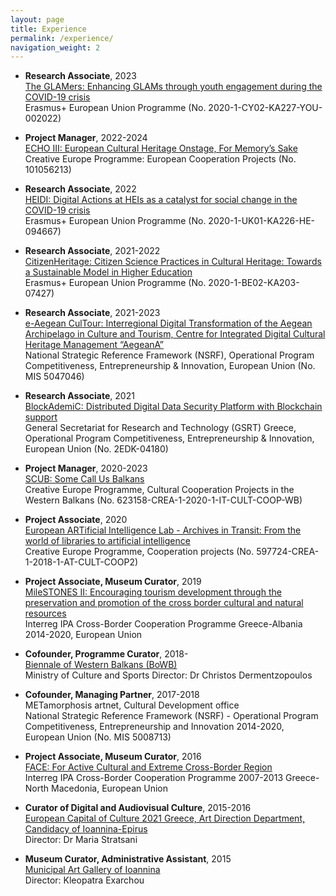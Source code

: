```yaml
---
layout: page
title: Experience
permalink: /experience/
navigation_weight: 2
---
```

+ **Research Associate**, 2023  
[The GLAMers: Enhancing GLAMs through youth engagement during the COVID-19 crisis](https://glamers.eu)  
Erasmus+ European Union Programme (No. 2020-1-CY02-KA227-YOU-002022)  

+ **Project Manager**, 2022-2024  
[ECHO III: European Cultural Heritage Onstage, For Memory’s Sake](https://echo-heritage.eu)  
Creative Europe Programme: European Cooperation Projects (No. 101056213)  

+ **Research Associate**, 2022  
[HEIDI: Digital Actions at HEIs as a catalyst for social change in the COVID-19 crisis](https://heidiproject.eu)  
Erasmus+ European Union Programme (No. 2020-1-UK01-KA226-HE-094667)  

+ **Research Associate**, 2021-2022  
[CitizenHeritage: Citizen Science Practices in Cultural Heritage: Towards a Sustainable Model in Higher Education](https://www.citizenheritage.eu)  
Erasmus+ European Union Programme (No. 2020-1-BE02-KA203-07427)

+ **Research Associate**, 2021-2023  
[e-Aegean CulTour: Interregional Digital Transformation of the Aegean Archipelago in Culture and Tourism, Centre for Integrated Digital Cultural Heritage Management “AegeanA”](http://ii.ct.aegean.gr/aegeana)  
National Strategic Reference Framework (NSRF), Operational Program Competitiveness, Entrepreneurship & Innovation, European Union (No. MIS 5047046)

+ **Research Associate**, 2021  
[BlockAdemiC: Distributed Digital Data Security Platform with Blockchain support](https://blockademic.iti.gr/en)  
General Secretariat for Research and Technology (GSRT) Greece, Operational Program Competitiveness, Entrepreneurship & Innovation, European Union (No. 2EDK-04180)
  
+ **Project Manager**, 2020-2023  
[SCUB: Some Call Us Balkans](https://somecallusbalkans.org)  
Creative Europe Programme, Cultural Cooperation Projects in the Western Balkans (No. 623158-CREA-1-2020-1-IT-CULT-COOP-WB)   

+ **Project Associate**, 2020  
[European ARTificial Intelligence Lab - Archives in Transit: From the world of libraries to artificial intelligence](https://ars.electronica.art/ailab/en)  
Creative Europe Programme, Cooperation projects (No. 597724-CREA-1-2018-1-AT-CULT-COOP2)  

+ **Project Associate, Museum Curator**, 2019  
[MileSTONES II: Encouraging tourism development through the preservation and promotion of the cross border cultural and natural resources](https://greece-albania.eu)  
Interreg IPA Cross-Border Cooperation Programme Greece-Albania 2014-2020, European Union  

+ **Cofounder, Programme Curator**, 2018-  
[Biennale of Western Balkans (BoWB)](https://bowb.org)  
Ministry of Culture and Sports
Director: Dr Christos Dermentzopoulos   

+ **Cofounder, Managing Partner**, 2017-2018  
METamorphosis artnet, Cultural Development office  
National Strategic Reference Framework (NSRF) - Operational Program Competitiveness, Entrepreneurship and Innovation 2014-2020, European Union (No. MIS 5008713)

+ **Project Associate, Museum Curator**, 2016  
[FACE: For Active Cultural and Extreme Cross-Border Region](http://www.ipa-cbc-programme.eu)  
Interreg IPA Cross-Border Cooperation Programme 2007-2013 Greece-North Macedonia, European Union

+ **Curator of Digital and Audiovisual Culture**, 2015-2016  
[European Capital of Culture 2021 Greece, Art Direction Department, Candidacy of Ioannina-Epirus](https://ec.europa.eu/programmes/creative-europe/actions/capitals-culture_en)  
Director: Dr Maria Stratsani

+ **Museum Curator, Administrative Assistant**, 2015  
[Municipal Art Gallery of Ioannina](https://www.facebook.com/PinakothikiIoanninon)  
Director: Kleopatra Exarchou   



